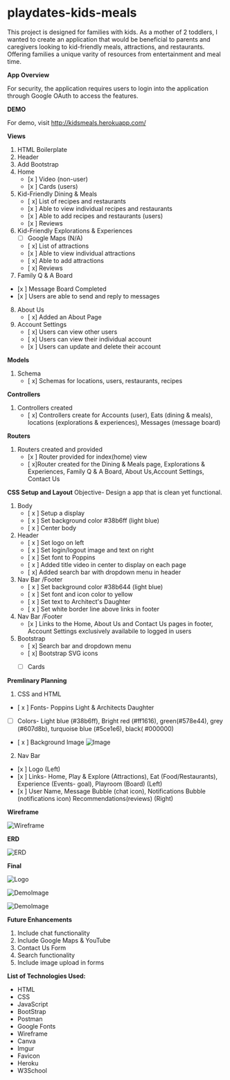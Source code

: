 # playdates-kids-meals

This project is designed for families with kids. As a mother of 2 toddlers, I wanted to create an application that would be beneficial to parents and caregivers looking to kid-friendly meals, attractions, and restaurants. Offering families a unique varity of resources from entertainment and meal time.  

__App Overview__

For security, the application requires users to login into the application through Google OAuth to access the  features. 

__DEMO__

For demo, visit http://kidsmeals.herokuapp.com/


 

__Views__
1. HTML Boilerplate
2. Header
3. Add Bootstrap 
4. Home 
   - [x ] Video (non-user)
   - [x ] Cards (users)
5. Kid-Friendly Dining & Meals
   - [ x] List of recipes and restaurants
   - [x ] Able to view individual recipes and restaurants
   - [x ] Able to add recipes and restaurants (users)
   - [x ] Reviews
6. Kid-Friendly Explorations & Experiences
   - [ ] Google Maps (N/A)
   - [ x] List of attractions
   - [x ] Able to view individual attractions
   - [ x] Able to add attractions
   - [ x] Reviews
7.  Family Q & A Board
   - [x ] Message Board Completed
   - [x ] Users are able to send and reply to messages
8. About Us
   - [ x] Added an About Page
9. Account Settings
   - [ x] Users can view other users
   - [ x] Users can view their individual account
   - [x ] Users can update and delete their account
   
__Models__
1. Schema
   - [ x] Schemas for locations, users, restaurants, recipes

__Controllers__
1. Controllers created 
   - [ x] Controllers create for Accounts (user), Eats (dining & meals), locations (explorations & experiences), Messages (message board)
  
__Routers__
1. Routers created and provided 
   - [x ] Router provided for index(home) view
   - [ x]Router created for the Dining & Meals page,     Explorations & Experiences, Family Q & A Board, About Us,Account Settings, Contact Us 

__CSS Setup and Layout__
Objective- Design a app that is clean yet functional.
1. Body
   - [ x  ] Setup a  display
   - [ x ]  Set background color #38b6ff (light blue)
   - [ x ]  Center body 
2.  Header
    - [ x ] Set logo on left
    - [ x ] Set login/logout image and text on right
    - [ x ] Set font to Poppins
    - [ x ] Added title video in center to display on each page 
    - [ x] Added search bar with dropdown menu in header
3. Nav Bar /Footer
   - [ x ] Set background color #38b644 (light blue)
   - [ x ] Set font and icon color to yellow
   - [ x ] Set text to Architect's Daughter
   - [ x ] Set white border line above links in footer
4. Nav Bar /Footer
   - [x ] Links to the Home, About Us and Contact Us pages in footer, Account Settings exclusively availabile to logged in users
5. Bootstrap
   - [ x] Search bar and dropdown menu
   -  [ x] Bootstrap SVG icons 
   -  [ ] Cards


__Premlinary Planning__
 1. CSS and HTML
   - [ x ] Fonts- Poppins Light & Architects Daughter
   - [ ]  Colors- Light blue (#38b6ff), Bright red (#ff1616), green(#578e44), grey (#607d8b), turquoise blue (#5ce1e6), black( #000000)
   - [ x ]  Background Image ![Image](https://i.imgur.com/ctuJbvw.png)
    
 2. Nav Bar 
   - [x ] Logo (Left)
   - [x ] Links- Home, Play & Explore (Attractions), Eat (Food/Restaurants), Experience (Events- goal), Playroom (Board) (Left)
   - [x ]  User Name, Message Bubble (chat icon), Notifications Bubble (notifications icon) Recommendations(reviews) (Right)
   

__Wireframe__

![Wireframe](https://i.imgur.com/FVVNHBV.jpg)

__ERD__

![ERD](https://i.imgur.com/RDz1k32.png)

__Final__

![Logo](https://i.imgur.com/OWSASHX.png)

![DemoImage](https://i.imgur.com/nIGZbLv.png)

![DemoImage](https://i.imgur.com/0La7ubj.png)


__Future Enhancements__

1. Include chat functionality
2. Include Google Maps & YouTube 
3. Contact Us Form
4. Search functionality
5. Include image upload in forms

   

__List of Technologies Used:__
- HTML
- CSS
- JavaScript
- BootStrap
- Postman
- Google Fonts
- Wireframe
- Canva
- Imgur
- Favicon
- Heroku
- W3School
